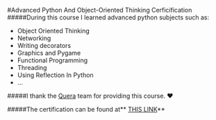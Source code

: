 #Advanced Python And Object-Oriented Thinking Cerficification
#####During this course I learned advanced python subjects such as:
- Object Oriented Thinking
- Networking
- Writing decorators
- Graphics and Pygame
- Functional Programming
- Threading
- Using Reflection In Python
- ...

#####I thank the [Quera](http://www.quera.ir "Quera") team for providing this course. :heart:

#####The certification can be found at** [THIS LINK](https://quera.ir/certificate/3wuXrvfZ/ "THIS LINK")**